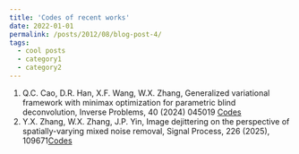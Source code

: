 ```yaml
---
title: 'Codes of recent works'
date: 2022-01-01
permalink: /posts/2012/08/blog-post-4/
tags:
  - cool posts
  - category1
  - category2
---
```


1. Q.C. Cao, D.R. Han, X.F. Wang, W.X. Zhang, Generalized variational framework with minimax optimization for parametric blind deconvolution, Inverse Problems, 40 (2024) 045019 [Codes](https://WenxingZhang.github.io/files/CodesIP2024.zip) <br>
2. Y.X. Zhang, W.X. Zhang, J.P. Yin, Image dejittering on the perspective of spatially-varying mixed noise removal, Signal Process, 226 (2025), 109671[Codes](https://WenxingZhang.github.io/files/CodesDejittering.zip)<br>
